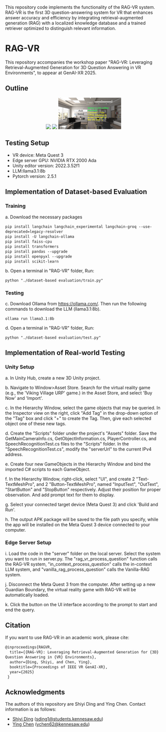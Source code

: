 This repository code implements the functionality of the RAG-VR system. RAG-VR is the first 3D question-answering system for VR that enhances answer accuracy and efficiency by integrating retrieval-augmented generation (RAG) with a localized knowledge database and a trained retriever optimized to distinguish relevant information.
# RAG-VR
This repository accompanies the workshop paper "RAG-VR: Leveraging Retrieval-Augmented Generation for 3D Question Answering in VR Environments", to appear at GenAI-XR 2025. 
## Outline
<p align="center">
  <img src="https://raw.githubusercontent.com/sding11/RAG-VR/refs/heads/main/User.png" width="25%">
  <img src="https://raw.githubusercontent.com/sding11/RAG-VR/refs/heads/main/Server.png" width="25%">
  <img src="https://raw.githubusercontent.com/sding11/RAG-VR/refs/heads/main/UI.png" width="40%">
</p>

## Testing Setup
* VR device: Meta Quest 3
* Edge server GPU: NVIDIA RTX 2000 Ada
* Unity editor version: 2022.3.52f1
* LLM:llama3.1:8b
* Pytorch version: 2.5.1

## Implementation of Dataset-based Evaluation
### Training
a. Download the necessary packages
```
pip install langchain langchain_experimental langchain-groq --use-deprecated=legacy-resolver
pip install -U langchain-ollama
pip install faiss-cpu
pip install transformers
pip install pandas --upgrade
pip install openpyxl --upgrade
pip install scikit-learn
```
b. Open a terminal in "RAG-VR" folder, Run:
```
python "./dataset-based evaluation/train.py"
```

### Testing
c. Download Ollama from https://ollama.com/. Then run the following commands to download the LLM (llama3.1:8b).
```
ollama run llama3.1:8b
```

d. Open a terminal in "RAG-VR" folder, Run:
```
python "./dataset-based evaluation/test.py"
```

## Implementation of Real-world Testing
### Unity Setup
a. In Unity Hub, create a new 3D Unity project. 

b. Navigate to Window>Asset Store.  Search for the virtual reality game (e.g., the 'Viking Village URP' game.) in the Asset Store, and select 'Buy Now' and 'Import'.

c. In the Hierarchy Window, select the game objects that may be queried. In the Inspector view on the right, click "Add Tag" in the drop-down option of the "Tag" box and click "+" to create the Tag. Then, give each selected object one of these new tags.

d. Create the "Scripts" folder under the project's "Assets" folder. Save the GetMainCameraInfo.cs, GetObjectInformation.cs, PlayerController.cs, and SpeechRecognitionTest.cs files to the "Scripts" folder. In the "SpeechRecognitionTest.cs", modify the "serverUrl" to the current IPv4 address.

e. Create four new GameObjects in the Hierarchy Window and bind the imported C# scripts to each GameObject.

f. In the Hierarchy Window, right-click, select "UI", and create 2 "Text-TextMeshPro", and 2 "Button-TextMeshPro", named "InputText", "OutText", "StartButton" and "StopButton" respectively. Adjust their position for proper observation. And add prompt text for them to display.

g. Select your connected target device (Meta Quest 3) and click 'Build and Run'.

h. The output APK package will be saved to the file path you specify, while the app will be installed on the Meta Quest 3 device connected to your computer.

### Edge Server Setup

i. Load the code in the "server" folder on the local server. Select the system you want to run in server.py. The "rag_vr_process_question" function calls the RAG-VR system, "in_context_process_question" calls the in-context LLM system, and "vanilla_rag_process_question" calls the Vanilla-RAG system.

j. Disconnect the Meta Quest 3 from the computer. After setting up a new Guardian Boundary, the virtual reality game with RAG-VR will be automatically loaded.

k. Click the button on the UI interface according to the prompt to start and end the query.

## Citation

If you want to use RAG-VR in an academic work, please cite:
```
@inproceedings{RAGVR,
  title={{RAG-VR}: Leveraging Retrieval-Augmented Generation for {3D} Question Answering in {VR} Environments},
  author={Ding, Shiyi, and Chen, Ying},
  booktitle={Proceedings of IEEE VR GenAI-XR},
  year={2025}
 }
```

## Acknowledgments
The authors of this repository are Shiyi Ding and Ying Chen. Contact information is as follows:
* [Shiyi Ding](https://www.linkedin.com/in/shiyi-ding-120900325/) (sding1@students.kennesaw.edu)
* [Ying Chen](https://sites.duke.edu/marialabyingchen/) (ychen62@kennesaw.edu)


